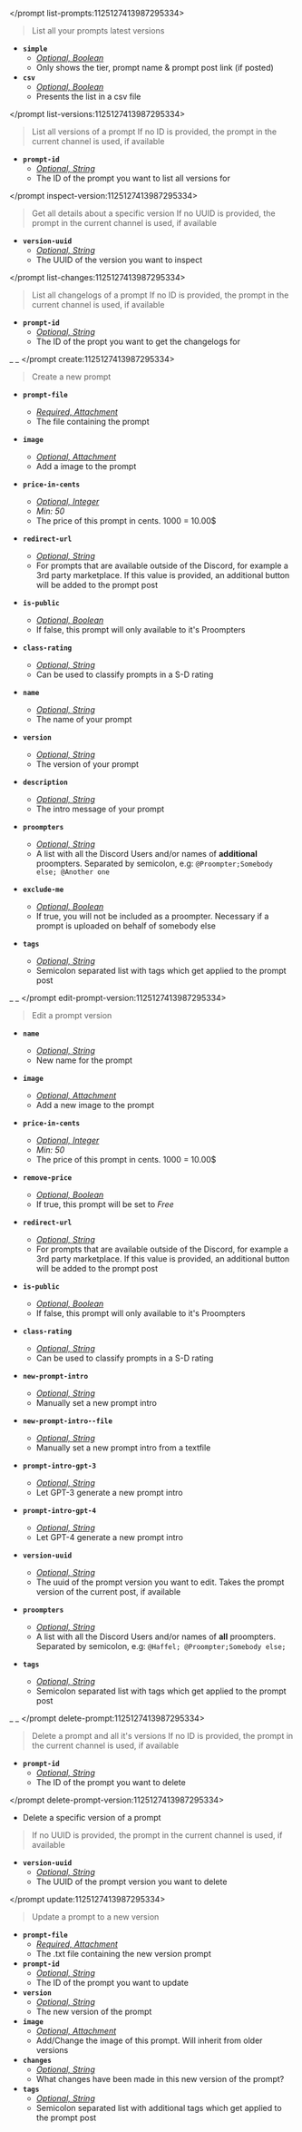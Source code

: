 </prompt list-prompts:1125127413987295334>
> List all your prompts latest versions
- __**`simple`**__
  - *[Optional, Boolean](<https://discord.com/channels/1100933695986208849/1139918131737923614/1149278889156296724>)*
  - Only shows the tier, prompt name & prompt post link (if posted)
- __**`csv`**__
  - *[Optional, Boolean](<https://discord.com/channels/1100933695986208849/1139918131737923614/1149278889156296724>)*
  - Presents the list in a csv file

</prompt list-versions:1125127413987295334>
> List all versions of a prompt
> If no ID is provided, the prompt in the current channel is used, if available
- __**`prompt-id`**__
  - *[Optional, String](<https://discord.com/channels/1100933695986208849/1139918131737923614/1149278889156296724>)*
  - The ID of the prompt you want to list all versions for

</prompt inspect-version:1125127413987295334>
> Get all details about a specific version
> If no UUID is provided, the prompt in the current channel is used, if available
- __**`version-uuid`**__
  - *[Optional, String](<https://discord.com/channels/1100933695986208849/1139918131737923614/1149278889156296724>)*
  - The UUID of the version you want to inspect

</prompt list-changes:1125127413987295334>
> List all changelogs of a prompt
> If no ID is provided, the prompt in the current channel is used, if available
- **`prompt-id`**
  - *[Optional, String](<https://discord.com/channels/1100933695986208849/1139918131737923614/1149278889156296724>)*
  - The ID of the propt you want to get the changelogs for


_ _
</prompt create:1125127413987295334>
> Create a new prompt
- __**`prompt-file`**__
  - *[Required, Attachment](<https://discord.com/channels/1100933695986208849/1139918131737923614/1149278889156296724>)*
  - The file containing the prompt
- __**`image`**__
  - *[Optional, Attachment](<https://discord.com/channels/1100933695986208849/1139918131737923614/1149278889156296724>)*
  - Add a image to the prompt
- __**`price-in-cents`**__
  - *[Optional, Integer](<https://discord.com/channels/1100933695986208849/1139918131737923614/1149278889156296724>)*
  - *Min: 50*
  - The price of this prompt in cents. 1000 = 10.00$
- __**`redirect-url`**__
  - *[Optional, String](<https://discord.com/channels/1100933695986208849/1139918131737923614/1149278889156296724>)*
  - For prompts that are available outside of the Discord, for example a 3rd party marketplace. If this value is provided, an additional button will be added to the prompt post
- __**`is-public`**__
  - *[Optional, Boolean](<https://discord.com/channels/1100933695986208849/1139918131737923614/1149278889156296724>)*
  - If false, this prompt will only available to it's Proompters
- __**`class-rating`**__
  - *[Optional, String](<https://discord.com/channels/1100933695986208849/1139918131737923614/1149278889156296724>)*
  - Can be used to classify prompts in a S-D rating
- __**`name`**__
  - *[Optional, String](<https://discord.com/channels/1100933695986208849/1139918131737923614/1149278889156296724>)*
  - The name of your prompt


- __**`version`**__
  - *[Optional, String](<https://discord.com/channels/1100933695986208849/1139918131737923614/1149278889156296724>)*
  - The version of your prompt
- __**`description`**__
  - *[Optional, String](<https://discord.com/channels/1100933695986208849/1139918131737923614/1149278889156296724>)*
  - The intro message of your prompt
- __**`proompters`**__
  - *[Optional, String](<https://discord.com/channels/1100933695986208849/1139918131737923614/1149278889156296724>)*
  - A list with all the Discord Users and/or names of **additional** proompters. Separated by semicolon, e.g: `@Proompter;Somebody else; @Another one`
- __**`exclude-me`**__
  - *[Optional, Boolean](<https://discord.com/channels/1100933695986208849/1139918131737923614/1149278889156296724>)*
  - If true, you will not be included as a proompter. Necessary if a prompt is uploaded on behalf of somebody else
- __**`tags`**__
  - *[Optional, String](<https://discord.com/channels/1100933695986208849/1139918131737923614/1149278889156296724>)*
  - Semicolon separated list with tags which get applied to the prompt post


_ _
</prompt edit-prompt-version:1125127413987295334>
> Edit a prompt version
- __**`name`**__
  - *[Optional, String](<https://discord.com/channels/1100933695986208849/1139918131737923614/1149278889156296724>)*
  - New name for the prompt
- __**`image`**__
  - *[Optional, Attachment](<https://discord.com/channels/1100933695986208849/1139918131737923614/1149278889156296724>)*
  - Add a new image to the prompt
- __**`price-in-cents`**__
  - *[Optional, Integer](<https://discord.com/channels/1100933695986208849/1139918131737923614/1149278889156296724>)*
  - *Min: 50*
  - The price of this prompt in cents. 1000 = 10.00$
- __**`remove-price`**__
  - *[Optional, Boolean](<https://discord.com/channels/1100933695986208849/1139918131737923614/1149278889156296724>)*
  - If true, this prompt will be set to *Free*
- __**`redirect-url`**__
  - *[Optional, String](<https://discord.com/channels/1100933695986208849/1139918131737923614/1149278889156296724>)*
  - For prompts that are available outside of the Discord, for example a 3rd party marketplace. If this value is provided, an additional button will be added to the prompt post
- __**`is-public`**__
  - *[Optional, Boolean](<https://discord.com/channels/1100933695986208849/1139918131737923614/1149278889156296724>)*
  - If false, this prompt will only available to it's Proompters
- __**`class-rating`**__
  - *[Optional, String](<https://discord.com/channels/1100933695986208849/1139918131737923614/1149278889156296724>)*
  - Can be used to classify prompts in a S-D rating


- __**`new-prompt-intro`**__
  - *[Optional, String](<https://discord.com/channels/1100933695986208849/1139918131737923614/1149278889156296724>)*
  - Manually set a new prompt intro
- __**`new-prompt-intro--file`**__
  - *[Optional, String](<https://discord.com/channels/1100933695986208849/1139918131737923614/1149278889156296724>)*
  - Manually set a new prompt intro from a textfile
- __**`prompt-intro-gpt-3`**__
  - *[Optional, String](<https://discord.com/channels/1100933695986208849/1139918131737923614/1149278889156296724>)*
  - Let GPT-3 generate a new prompt intro
- __**`prompt-intro-gpt-4`**__
  - *[Optional, String](<https://discord.com/channels/1100933695986208849/1139918131737923614/1149278889156296724>)*
  - Let GPT-4 generate a new prompt intro
- __**`version-uuid`**__
  - *[Optional, String](<https://discord.com/channels/1100933695986208849/1139918131737923614/1149278889156296724>)*
  - The uuid of the prompt version you want to edit. Takes the prompt version of the current post, if available
- __**`proompters`**__
  - *[Optional, String](<https://discord.com/channels/1100933695986208849/1139918131737923614/1149278889156296724>)*
  - A list with all the Discord Users and/or names of **all** proompters. Separated by semicolon, e.g: `@Haffel; @Proompter;Somebody else;`
- __**`tags`**__
  - *[Optional, String](<https://discord.com/channels/1100933695986208849/1139918131737923614/1149278889156296724>)*
  - Semicolon separated list with tags which get applied to the prompt post


_ _
</prompt delete-prompt:1125127413987295334>
> Delete a prompt and all it's versions
> If no ID is provided, the prompt in the current channel is used, if available
- __**`prompt-id`**__
  - *[Optional, String](<https://discord.com/channels/1100933695986208849/1139918131737923614/1149278889156296724>)*
  - The ID of the prompt you want to delete

</prompt delete-prompt-version:1125127413987295334>
- Delete a specific version of a prompt
> If no UUID is provided, the prompt in the current channel is used, if available
- __**`version-uuid`**__
  - *[Optional, String](<https://discord.com/channels/1100933695986208849/1139918131737923614/1149278889156296724>)*
  - The UUID of the prompt version you want to delete

</prompt update:1125127413987295334>
> Update a prompt to a new version
- __**`prompt-file`**__
  - *[Required, Attachment](<https://discord.com/channels/1100933695986208849/1139918131737923614/1149278889156296724>)*
  - The .txt file containing the new version prompt
- __**`prompt-id`**__
  - *[Optional, String](<https://discord.com/channels/1100933695986208849/1139918131737923614/1149278889156296724>)*
  - The ID of the prompt you want to update
- __**`version`**__
  - *[Optional, String](<https://discord.com/channels/1100933695986208849/1139918131737923614/1149278889156296724>)*
  - The new version of the prompt
- __**`image`**__
  - *[Optional, Attachment](<https://discord.com/channels/1100933695986208849/1139918131737923614/1149278889156296724>)*
  - Add/Change the image of this prompt. Will inherit from older versions
- __**`changes`**__
  - *[Optional, String](<https://discord.com/channels/1100933695986208849/1139918131737923614/1149278889156296724>)*
  - What changes have been made in this new version of the prompt?
- __**`tags`**__
  - *[Optional, String](<https://discord.com/channels/1100933695986208849/1139918131737923614/1149278889156296724>)*
  - Semicolon separated list with additional tags which get applied to the prompt post